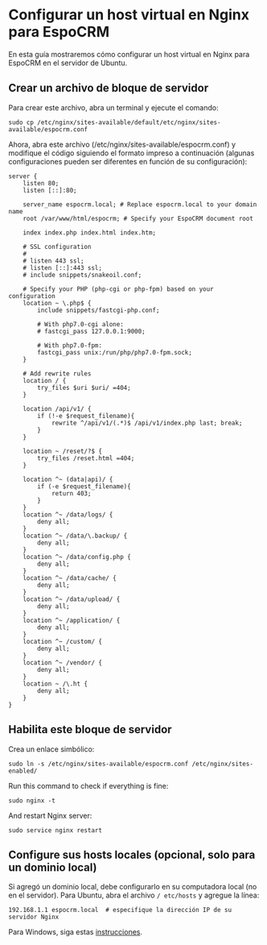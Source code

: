 # Configurar un host virtual en Nginx para EspoCRM

En esta guía mostraremos cómo configurar un host virtual en Nginx para EspoCRM en el servidor de Ubuntu.

## Crear un archivo de bloque de servidor

Para crear este archivo, abra un terminal y ejecute el comando:

```
sudo cp /etc/nginx/sites-available/default/etc/nginx/sites-available/espocrm.conf
```

Ahora, abra este archivo (/etc/nginx/sites-available/espocrm.conf) y modifique el código siguiendo el formato impreso a continuación (algunas configuraciones pueden ser diferentes en función de su configuración):

```
server {
    listen 80;
    listen [::]:80;
 
    server_name espocrm.local; # Replace espocrm.local to your domain name
    root /var/www/html/espocrm; # Specify your EspoCRM document root
 
    index index.php index.html index.htm;
 
    # SSL configuration
    #
    # listen 443 ssl;
    # listen [::]:443 ssl;
    # include snippets/snakeoil.conf;    
 
    # Specify your PHP (php-cgi or php-fpm) based on your configuration
    location ~ \.php$ {
        include snippets/fastcgi-php.conf;
 
        # With php7.0-cgi alone:
        # fastcgi_pass 127.0.0.1:9000;
 
        # With php7.0-fpm:
        fastcgi_pass unix:/run/php/php7.0-fpm.sock;
    }    
 
    # Add rewrite rules
    location / {
        try_files $uri $uri/ =404;
    }
 
    location /api/v1/ {
        if (!-e $request_filename){
            rewrite ^/api/v1/(.*)$ /api/v1/index.php last; break;
        }
    }
 
    location ~ /reset/?$ {
        try_files /reset.html =404;
    }
 
    location ^~ (data|api)/ {
        if (-e $request_filename){
            return 403;
        }
    }
    location ^~ /data/logs/ {
        deny all;
    }
    location ^~ /data/\.backup/ {
        deny all;
    }
    location ^~ /data/config.php {
        deny all;
    }
    location ^~ /data/cache/ {
        deny all;
    }
    location ^~ /data/upload/ {
        deny all;
    }
    location ^~ /application/ {
        deny all;
    }
    location ^~ /custom/ {
        deny all;
    }
    location ^~ /vendor/ {
        deny all;
    }
    location ~ /\.ht {
        deny all;
    }
}
```

## Habilita este bloque de servidor

Crea un enlace simbólico:

```
sudo ln -s /etc/nginx/sites-available/espocrm.conf /etc/nginx/sites-enabled/
````

Run this command to check if everything is fine:

```
sudo nginx -t
```

And restart Nginx server:

```
sudo service nginx restart
```

## Configure sus hosts locales (opcional, solo para un dominio local)

Si agregó un dominio local, debe configurarlo en su computadora local (no en el servidor). Para Ubuntu, abra el archivo `/ etc/hosts` y agregue la línea:

```
192.168.1.1 espocrm.local  # especifique la dirección IP de su servidor Nginx
```

Para Windows, siga estas [instrucciones](http://support.microsoft.com/kb/923947).
